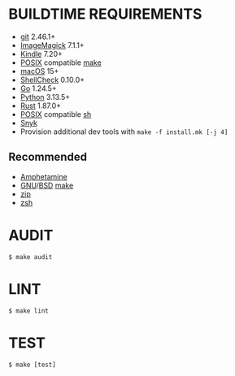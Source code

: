 # BUILDTIME REQUIREMENTS

* [git](https://git-scm.com/) 2.46.1+
* [ImageMagick](https://imagemagick.org/) 7.1.1+
* [Kindle](https://www.amazon.com/b?ie=UTF8&node=16571048011) 7.20+
* [POSIX](https://pubs.opengroup.org/onlinepubs/9799919799/) compatible [make](https://en.wikipedia.org/wiki/Make_(software))
* [macOS](https://www.apple.com/macos) 15+
* [ShellCheck](https://www.shellcheck.net/) 0.10.0+
* [Go](https://go.dev/) 1.24.5+
* [Python](https://www.python.org/) 3.13.5+
* [Rust](https://www.rust-lang.org/) 1.87.0+
* [POSIX](https://pubs.opengroup.org/onlinepubs/9799919799/) compatible [sh](https://en.wikipedia.org/wiki/Unix_shell)
* [Snyk](https://snyk.io/)
* Provision additional dev tools with `make -f install.mk [-j 4]`

## Recommended

* [Amphetamine](https://apps.apple.com/us/app/amphetamine/id937984704)
* [GNU](https://www.gnu.org/)/[BSD](https://en.wikipedia.org/wiki/Berkeley_Software_Distribution) [make](https://en.wikipedia.org/wiki/Make_(software))
* [zip](https://infozip.sourceforge.net/)
* [zsh](https://www.zsh.org/)

# AUDIT

```console
$ make audit
```

# LINT

```console
$ make lint
```

# TEST

```console
$ make [test]
```
